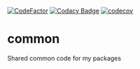 [![CodeFactor](https://www.codefactor.io/repository/github/ondrovic/common/badge)](https://www.codefactor.io/repository/github/ondrovic/common)
[![Codacy Badge](https://app.codacy.com/project/badge/Grade/c65cf75b1768423bbb1d841d759d1698)](https://app.codacy.com/gh/ondrovic/common/dashboard?utm_source=gh&utm_medium=referral&utm_content=&utm_campaign=Badge_grade)
[![codecov](https://codecov.io/github/ondrovic/common/graph/badge.svg?token=KDHIVNES6J)](https://codecov.io/github/ondrovic/common)

# common
Shared common code for my packages
